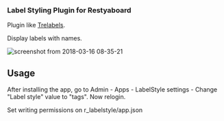 ### Label Styling Plugin for Restyaboard

Plugin like [Trelabels](https://github.com/fredericseiler/trelabels).

Display labels with names.

![screenshot from 2018-03-16 08-35-21](https://user-images.githubusercontent.com/6804575/37505316-42dfb3b8-28f5-11e8-97e3-57cab1056460.png)

## Usage

After installing the app, go to Admin - Apps - LabelStyle settings - Change "Label style" value to "tags". Now relogin.

Set writing permissions on r_labelstyle/app.json
